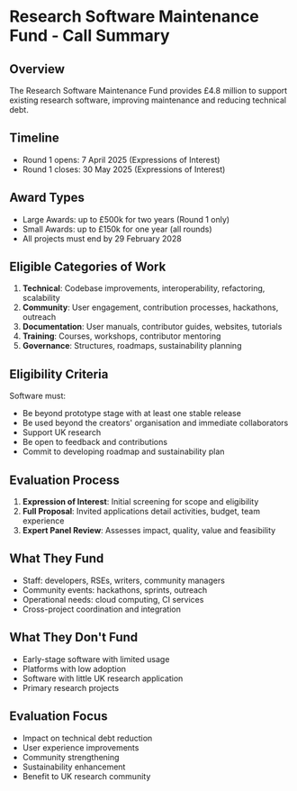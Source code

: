 # Research Software Maintenance Fund - Call Summary

## Overview
The Research Software Maintenance Fund provides £4.8 million to support existing research software, improving maintenance and reducing technical debt.

## Timeline
- Round 1 opens: 7 April 2025 (Expressions of Interest)
- Round 1 closes: 30 May 2025 (Expressions of Interest)

## Award Types
- Large Awards: up to £500k for two years (Round 1 only)
- Small Awards: up to £150k for one year (all rounds)
- All projects must end by 29 February 2028

## Eligible Categories of Work
1. **Technical**: Codebase improvements, interoperability, refactoring, scalability
2. **Community**: User engagement, contribution processes, hackathons, outreach
3. **Documentation**: User manuals, contributor guides, websites, tutorials
4. **Training**: Courses, workshops, contributor mentoring
5. **Governance**: Structures, roadmaps, sustainability planning

## Eligibility Criteria
Software must:
- Be beyond prototype stage with at least one stable release
- Be used beyond the creators' organisation and immediate collaborators
- Support UK research
- Be open to feedback and contributions
- Commit to developing roadmap and sustainability plan

## Evaluation Process
1. **Expression of Interest**: Initial screening for scope and eligibility
2. **Full Proposal**: Invited applications detail activities, budget, team experience
3. **Expert Panel Review**: Assesses impact, quality, value and feasibility

## What They Fund
- Staff: developers, RSEs, writers, community managers
- Community events: hackathons, sprints, outreach
- Operational needs: cloud computing, CI services
- Cross-project coordination and integration

## What They Don't Fund
- Early-stage software with limited usage
- Platforms with low adoption
- Software with little UK research application
- Primary research projects

## Evaluation Focus
- Impact on technical debt reduction
- User experience improvements
- Community strengthening
- Sustainability enhancement
- Benefit to UK research community 